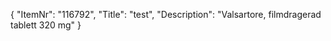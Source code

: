 {
  "ItemNr": "116792",
  "Title": "test",
  "Description": "Valsartore, filmdragerad tablett 320 mg"
}